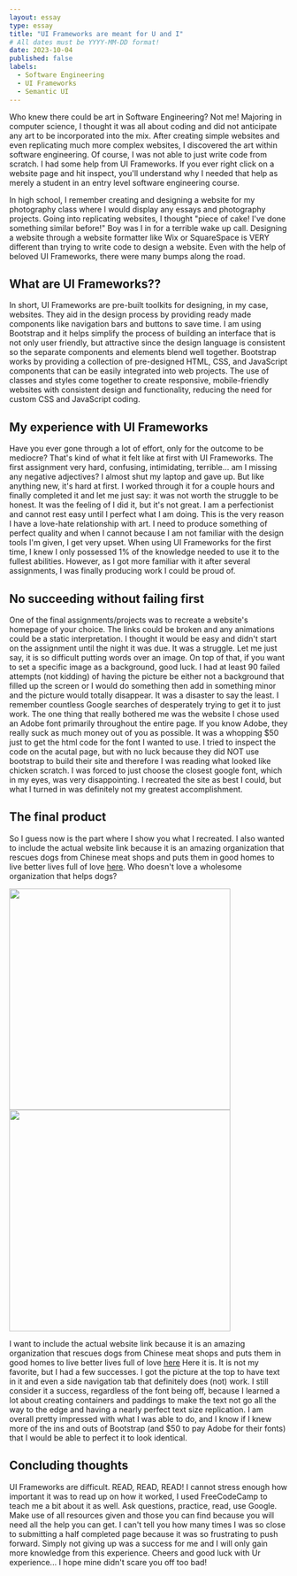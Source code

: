 ```yaml
---
layout: essay
type: essay
title: "UI Frameworks are meant for U and I"
# All dates must be YYYY-MM-DD format!
date: 2023-10-04
published: false
labels:
  - Software Engineering
  - UI Frameworks
  - Semantic UI
---
```




Who knew there could be art in Software Engineering? Not me! Majoring in computer science, I thought it was all about coding and did not anticipate any art to be incorporated into the mix. After creating simple websites and even replicating much more complex websites, I discovered the art within software engineering. Of course, I was not able to just write code from scratch. I had some help from UI Frameworks. If you ever right click on a website page and hit inspect, you'll understand why I needed that help as merely a student in an entry level software engineering course. 

In high school, I remember creating and designing a website for my photography class where I would display any essays and photography projects. Going into replicating websites, I thought "piece of cake! I've done something similar before!" Boy was I in for a terrible wake up call. Designing a website through a website formatter like Wix or SquareSpace is VERY different than trying to write code to design a website. Even with the help of beloved UI Frameworks, there were many bumps along the road.

## What are UI Frameworks??

In short, UI Frameworks are pre-built toolkits for designing, in my case, websites. They aid in the design process by providing ready made components like navigation bars and buttons to save time. I am using Bootstrap and it helps simplify the process of building an interface that is not only user friendly, but attractive since the design language is consistent so the separate components and elements blend well together. Bootstrap works by providing a collection of pre-designed HTML, CSS, and JavaScript components that can be easily integrated into web projects. The use of classes and styles come together to create responsive, mobile-friendly websites with consistent design and functionality, reducing the need for custom CSS and JavaScript coding.

## My experience with UI Frameworks

Have you ever gone through a lot of effort, only for the outcome to be mediocre? That's kind of what it felt like at first with UI Frameworks. The first assignment very hard, confusing, intimidating, terrible... am I missing any negative adjectives? I almost shut my laptop and gave up. But like anything new, it's hard at first. I worked through it for a couple hours and finally completed it and let me just say: it was not worth the struggle to be honest. It was the feeling of I did it, but it's not great. I am a perfectionist and cannot rest easy until I perfect what I am doing. This is the very reason I have a love-hate relationship with art. I need to produce something of perfect quality and when I cannot because I am not familiar with the design tools I'm given, I get very upset. When using UI Frameworks for the first time, I knew I only possessed 1% of the knowledge needed to use it to the fullest abilities. However, as I got more familiar with it after several assignments, I was finally producing work I could be proud of.

## No succeeding without failing first

One of the final assignments/projects was to recreate a website's homepage of your choice. The links could be broken and any animations could be a static interpretation. I thought it would be easy and didn't start on the assignment until the night it was due. It was a struggle. Let me just say, it is so difficult putting words over an image. On top of that, if you want to set a specific image as a background, good luck. I had at least 90 failed attempts (not kidding) of having the picture be either not a background that filled up the screen or I would do something then add in something minor and the picture would totally disappear. It was a disaster to say the least. I remember countless Google searches of desperately trying to get it to just work. 
The one thing that really bothered me was the website I chose used an Adobe font primarily throughout the entire page. If you know Adobe, they really suck as much money out of you as possible. It was a whopping $50 just to get the html code for the font I wanted to use. I tried to inspect the code on the acutal page, but with no luck because they did NOT use bootstrap to build their site and therefore I was reading what looked like chicken scratch. I was forced to just choose the closest google font, which in my eyes, was very disappointing. I recreated the site as best I could, but what I turned in was definitely not my greatest accomplishment.

## The final product

So I guess now is the part where I show you what I recreated. I also wanted to include the actual website link because it is an amazing organization that rescues dogs from Chinese meat shops and puts them in good homes to live better lives full of love [here](https://www.harbinshs.com). Who doesn't love a wholesome organization that helps dogs?


<img width="400px" class="rounded float-start pe-4" src="../img/harbin-real.png"> <img width="400px" class="rounded float-start pe-4" src="../img/harbin-fake.png">

I want to include the actual website link because it is an amazing organization that rescues dogs from Chinese meat shops and puts them in good homes to live better lives full of love [here](https://www.harbinshs.com)
Here it is. It is not my favorite, but I had a few successes. I got the picture at the top to have text in it and even a side navigation tab that definitely does (not) work. I still consider it a success, regardless of the font being off, because I learned a lot about creating containers and paddings to make the text not go all the way to the edge and having a nearly perfect text size replication. I am overall pretty impressed with what I was able to do, and I know if I knew more of the ins and outs of Bootstrap (and $50 to pay Adobe for their fonts) that I would be able to perfect it to look identical.

## Concluding thoughts

UI Frameworks are difficult. READ, READ, READ! I cannot stress enough how important it was to read up on how it worked, I used FreeCodeCamp to teach me a bit about it as well. Ask questions, practice, read, use Google. Make use of all resources given and those you can find because you will need all the help you can get. I can't tell you how many times I was so close to submitting a half completed page because it was so frustrating to push forward. Simply not giving up was a success for me and I will only gain more knowledge from this experience. Cheers and good luck with Ur experience... I hope mine didn't scare you off too bad!


